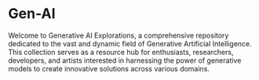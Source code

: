 # Gen-AI
Welcome to Generative AI Explorations, a comprehensive repository dedicated to the vast and dynamic field of Generative Artificial Intelligence. This collection serves as a resource hub for enthusiasts, researchers, developers, and artists interested in harnessing the power of generative models to create innovative solutions across various domains.
